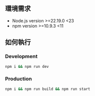 ## 環境需求

- Node.js version >=22.19.0 <23
- npm version >=10.9.3 <11

## 如何執行

### Development

```bash
npm i && npm run dev
```

### Production

```bash
npm i && npm run build && npm run start
```
